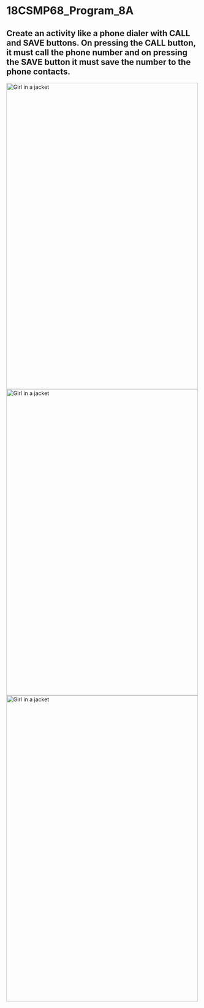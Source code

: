 
# 18CSMP68_Program_8A

<html>
<h2>Create an activity like a phone dialer with CALL and SAVE buttons. On pressing the
CALL button, it must call the phone number and on pressing the SAVE button it must
save the number to the phone contacts.</h2>

<img src="https://user-images.githubusercontent.com/57123588/128625250-9db381fc-cc60-446d-85fe-6bb8db8fd22c.png" alt="Girl in a jacket" width="500" height="800">

<img src="https://user-images.githubusercontent.com/57123588/128625267-99351f2c-f8f0-4fe6-9575-28276ccec9a8.png" alt="Girl in a jacket" width="500" height="800">

<img src="https://user-images.githubusercontent.com/57123588/128625285-5360265d-f1aa-41d0-95fc-a65d9c8f68d0.png" alt="Girl in a jacket" width="500" height="800">

</html>




